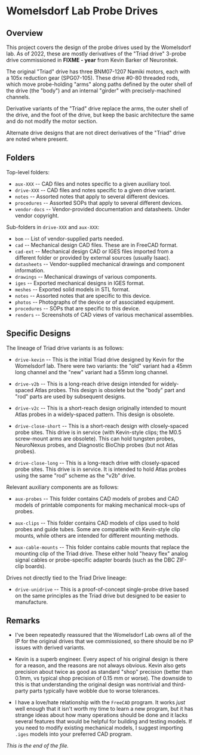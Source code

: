 # Womelsdorf Lab Probe Drives

## Overview

This project covers the design of the probe drives used by the Womelsdorf
lab. As of 2022, these are mostly derivatives of the "Triad drive" 3-probe
drive commissioned in **FIXME - year** from Kevin Barker of Neuronitek.

The original "Triad" drive has three BNM07-1207 Namiki motors, each with a
105x reduction gear (SPG07-105). These drive #0-80 threaded rods, which move
probe-holding "arms" along paths defined by the outer shell of the drive
(the "body") and an internal "girder" with precisely-machined channels.

Derivative variants of the "Triad" drive replace the arms, the outer shell
of the drive, and the foot of the drive, but keep the basic architecture the
same and do not modify the motor section.

Alternate drive designs that are not direct derivatives of the "Triad" drive
are noted where present.

## Folders

Top-level folders:

* `aux-XXX` -- CAD files and notes specific to a given auxiliary tool.
* `drive-XXX` -- CAD files and notes specific to a given drive variant.
* `notes` -- Assorted notes that apply to several different devices.
* `procedures` -- Assorted SOPs that apply to several different devices.
* `vendor-docs` -- Vendor-provided documentation and datasheets.
Under vendor copyright.


Sub-folders in `drive-XXX` and `aux-XXX`:

* `bom` -- List of vendor-supplied parts needed.
* `cad` -- Mechanical design CAD files. These are in FreeCAD format.
* `cad-ext` -- Mechanical design CAD or IGES files imported from a different
folder or provided by external sources (usually Isaac).
* `datasheets` -- Vendor-supplied mechanical drawings and component information.
* `drawings` -- Mechanical drawings of various components.
* `iges` -- Exported mechanical designs in IGES format.
* `meshes` -- Exported solid models in STL format.
* `notes` -- Assorted notes that are specific to this device.
* `photos` -- Photographs of the device or of associated equipment.
* `procedures` -- SOPs that are specific to this device.
* `renders` -- Screenshots of CAD views of various mechanical assemblies.


## Specific Designs

The lineage of Triad drive variants is as follows:

* `drive-kevin` -- This is the initial Triad drive designed by Kevin for
the Womelsdorf lab. There were two variants: the "old" variant had a 45mm
long channel and the "new" variant had a 55mm long channel.

* `drive-v2b` -- This is a long-reach drive design intended for widely-spaced
Atlas probes. This design is obsolete but the "body" part and "rod" parts
are used by subsequent designs.

* `drive-v2c` -- This is a short-reach design originally intended to mount
Atlas probes in a widely-spaced pattern. This design is obsolete.

* `drive-close-short` -- This is a short-reach design with closely-spaced
probe sites. This drive is in service (with Kevin-style clips; the M0.5
screw-mount arms are obsolete). This can hold tungsten probes, NeuroNexus
probes, and Diagnostic BioChip probes (but not Atlas probes).

* `drive-close-long` -- This is a long-reach drive with closely-spaced
probe sites. This drive is in service. It is intended to hold Atlas probes
using the same "rod" scheme as the "v2b" drive.


Relevant auxiliary components are as follows:

* `aux-probes` -- This folder contains CAD models of probes and CAD models
of printable components for making mechanical mock-ups of probes.

* `aux-clips` -- This folder contains CAD models of clips used to hold
probes and guide tubes. Some are compatible with Kevin-style clip mounts,
while others are intended for different mounting methods.

* `aux-cable-mounts` -- This folder contains cable mounts that replace the
mounting clip of the Triad drive. These either hold "heavy flex" analog
signal cables or probe-specific adapter boards (such as the DBC ZIF-clip
boards).


Drives not directly tied to the Triad Drive lineage:

* `drive-unidrive` -- This is a proof-of-concept single-probe drive based
on the same principles as the Triad drive but designed to be easier to
manufacture.


## Remarks

* I've been repeatedly reassured that the Womelsdorf Lab owns all of the IP
for the original drives that we commissioned, so there should be no IP issues
with derived variants.

* Kevin is a superb engineer. Every aspect of his original design is there
for a reason, and the reasons are not always obvious. Kevin also gets
precision about twice as good as standard "shop" precision (better than
0.1mm, vs typical shop precision of 0.15 mm or worse). The downside to this
is that understanding the original design was nontrivial and third-party
parts typically have wobble due to worse tolerances.

* I have a love/hate relationship with the `FreeCAD` program. It works
_just_ well enough that it isn't worth my time to learn a new program, but
it has strange ideas about how many operations should be done and it
lacks several features that would be helpful for building and testing
models. If you need to modify existing mechanical models, I suggest
importing `.iges` models into your preferred CAD program.


_This is the end of the file._
